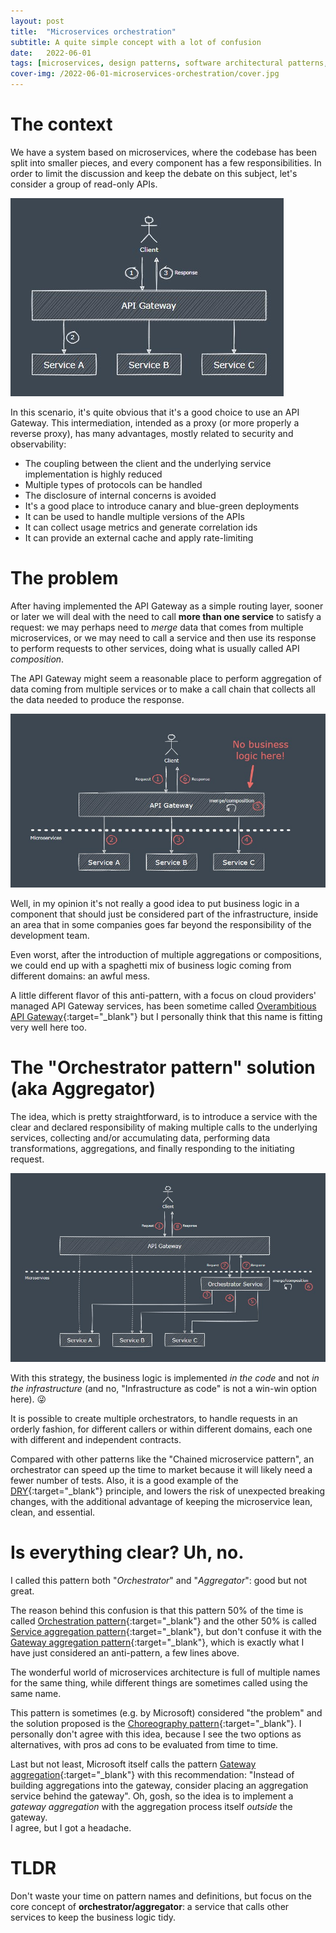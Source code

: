 ```yaml
---
layout: post
title:  "Microservices orchestration"
subtitle: A quite simple concept with a lot of confusion
date:   2022-06-01
tags: [microservices, design patterns, software architectural patterns, api gateway]
cover-img: /2022-06-01-microservices-orchestration/cover.jpg
---
```


# The context
We have a system based on microservices, where the codebase has been split into smaller pieces, and every component has a few responsibilities.
In order to limit the discussion and keep the debate on this subject, let's consider a group of read-only APIs.

![](apigw.jpg)

In this scenario, it's quite obvious that it's a good choice to use an API Gateway. This intermediation, intended as a proxy (or more properly a reverse proxy), has many advantages, mostly related to security and observability:
- The coupling between the client and the underlying service implementation is highly reduced
- Multiple types of protocols can be handled
- The disclosure of internal concerns is avoided
- It's a good place to introduce canary and blue-green deployments
- It can be used to handle multiple versions of the APIs
- It can collect usage metrics and generate correlation ids
- It can provide an external cache and apply rate-limiting

# The problem
After having implemented the API Gateway as a simple routing layer, sooner or later we will deal with the need to call **more than one service** to satisfy a request: we may perhaps need to *merge* data that comes from multiple microservices, or we may need to call a service and then use its response to perform requests to other services, doing what is usually called API *composition*.

The API Gateway might seem a reasonable place to perform aggregation of data coming from multiple services or to make a call chain that collects all the data needed to produce the response.

![](apigw-error.jpg)

Well, in my opinion it's not really a good idea to put business logic in a component that should just be considered part of the infrastructure, inside an area that in some companies goes far beyond the responsibility of the development team.

Even worst, after the introduction of multiple aggregations or compositions, we could end up with a spaghetti mix of business logic coming from different domains: an awful mess.

A little different flavor of this anti-pattern, with a focus on cloud providers' managed API Gateway services, has been sometime called [Overambitious API Gateway](https://www.thoughtworks.com/radar/platforms/overambitious-api-gateways){:target="_blank"} but I personally think that this name is fitting very well here too.

# The "Orchestrator pattern" solution (aka Aggregator)

The idea, which is pretty straightforward, is to introduce a service with the clear and declared responsibility of making multiple calls to the underlying services, collecting and/or accumulating data, performing data transformations, aggregations, and finally responding to the initiating request.

![](orchestrator.jpg)

With this strategy, the business logic is implemented *in the code* and not *in the infrastructure* (and no, "Infrastructure as code" is not a win-win option here). 😜

It is possible to create multiple orchestrators, to handle requests in an orderly fashion, for different callers or within different domains, each one with different and independent contracts.

Compared with other patterns like the "Chained microservice pattern", an orchestrator can speed up the time to market because it will likely need a fewer number of tests. Also, it is a good example of the [DRY](https://en.wikipedia.org/wiki/Don%27t_repeat_yourself){:target="_blank"} principle, and lowers the risk of unexpected breaking changes, with the additional advantage of keeping the microservice lean, clean, and essential.

# Is everything clear? Uh, no.

I called this pattern both "*Orchestrator*" and "*Aggregator*": good but not great.

The reason behind this confusion is that this pattern 50% of the time is called [Orchestration pattern](https://www.techtarget.com/searchapparchitecture/tip/Learn-the-benefits-of-microservices-orchestration){:target="_blank"} and the other 50% is called [Service aggregation pattern](https://medium.com/design-microservices-architecture-with-patterns/service-aggregator-pattern-e87561a47ac6){:target="_blank"}, but don't confuse it with the [Gateway aggregation pattern](https://medium.com/design-microservices-architecture-with-patterns/gateway-aggregation-pattern-9ff92e1771d0){:target="_blank"}, which is exactly what I have just considered an anti-pattern, a few lines above.

The wonderful world of microservices architecture is full of multiple names for the same thing, while different things are sometimes called using the same name.

This pattern is sometimes (e.g. by Microsoft) considered "the problem" and the solution proposed is the [Choreography pattern](https://docs.microsoft.com/en-us/azure/architecture/patterns/choreography){:target="_blank"}. I personally don't agree with this idea, because I see the two options as alternatives, with pros ad cons to be evaluated from time to time.

Last but not least, Microsoft itself calls the pattern [Gateway aggregation](https://docs.microsoft.com/en-us/azure/architecture/patterns/gateway-aggregation){:target="_blank"} with this recommendation: "Instead of building aggregations into the gateway, consider placing an aggregation service behind the gateway". Oh, gosh, so the idea is to implement a *gateway aggregation* with the aggregation process itself *outside* the gateway.  
I agree, but I got a headache.

# TLDR
Don't waste your time on pattern names and definitions, but focus on the core concept of **orchestrator/aggregator**: a service that calls other services to keep the business logic tidy.
